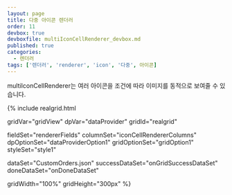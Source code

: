 ```yaml
---
layout: page
title: 다중 아이콘 렌더러
order: 11
devbox: true
devboxfile: multiIconCellRenderer_devbox.md
published: true
categories:
  - 렌더러
tags: ['렌더러', 'renderer', 'icon', '다중', 아이콘]
---
```


multiIconCellRenderer는 여러 아이콘을 조건에 따라 이미지를 동적으로 보여줄 수 있습니다.

<script>
var onGridSuccessDataSet = function(data, textStatus, jqXHR) {
	dataProvider.setRows(data);
}
var onDoneDataSet = function() {
	gridView.setDisplayOptions({rowHeight:50});
  
  var imgs = new RealGridJS.ImageList("images1", "/resource/image/icon/");
    imgs.addUrls([
        "be.png",
        "br.png",
        "fr.png",
        "de.png",
        "us.png"
    ]);

  gridView.registerImageList(imgs);
  gridView.setColumnProperty("left","header",{text: "다중 아이콘"});
  gridView.setColumnProperty("left","imageList", "images1");
  gridView.setColumnProperty("left","renderer",{
    type:"multiIcon", 
    icons: ['/resource/image/icon/be.png', '/resource/image/icon/br.png']
  });
  gridView.setColumnProperty("left","styles", {
      textAlignment: "near",
      iconIndex: 0,
      iconLocation: "left",
      iconAlignment: "center",
      iconOffset: 4,
      iconPadding: 4
  });

  gridView.setColumnProperty("OrderID","header",{text: "동적 아이콘"});
  gridView.setColumnProperty("OrderID","width",100);
  gridView.setColumnProperty("OrderID","renderer",{
            type:"multiIcon",
            renderCallback:function(grid, index) {
              var value = grid.getValue(index.itemIndex, index.fieldName);
              var ret = [];
              if (value == "10248") {
                ret.push('/resource/image/icon/be.png');
              }else {
                ret.push('/resource/image/icon/br.png');
              }

              return ret
            }
        });
}
</script>

{% include realgrid.html

  gridVar="gridView"
  dpVar="dataProvider"
  gridId="realgrid"

  fieldSet="rendererFields"
  columnSet="iconCellRendererColumns"
  dpOptionSet="dataProviderOption1"
  gridOptionSet="gridOption1"
  styleSet="style1"

  dataSet="CustomOrders.json"
  successDataSet="onGridSuccessDataSet"  
  doneDataSet="onDoneDataSet"

  gridWidth="100%"
  gridHeight="300px" %}